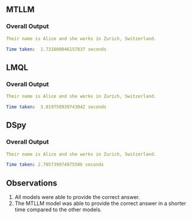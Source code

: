 ## MTLLM 
### Overall Output
```yaml
Their name is Alice and she works in Zurich, Switzerland.
```
```yaml
Time taken:  1.731600046157837 seconds
```

## LMQL 
### Overall Output
```yaml
Their name is Alice and she works in Zurich, Switzerland.
```

```yaml
Time taken:  3.019758939743042 seconds
```

## DSpy 
### Overall Output
```yaml
Their name is Alice and she works in Zurich, Switzerland.
```

```yaml
Time taken: 2.705739974975586 seconds
```

## Observations
1. All models were able to provide the correct answer.
2. The MTLLM model was able to provide the correct answer in a shorter time compared to the other models.